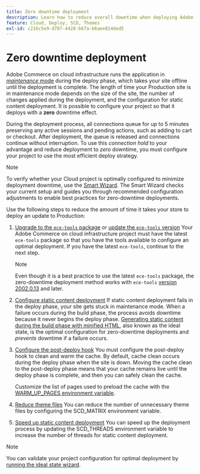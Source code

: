 ```yaml
---
title: Zero downtime deployment
description: Learn how to reduce overall downtime when deploying Adobe Commerce on cloud infrastructure projects.
feature: Cloud, Deploy, SCD, Themes
exl-id: c216c5e9-d787-4428-b67a-b6aee814ded5
---
```

# Zero downtime deployment

Adobe Commerce on cloud infrastructure runs the application in [_maintenance_ mode](https://experienceleague.adobe.com/docs/commerce-operations/configuration-guide/setup/application-modes.html#production-mode) during the deploy phase, which takes your site offline until the deployment is complete. The length of time your Production site is in maintenance mode depends on the size of the site, the number of changes applied during the deployment, and the configuration for static content deployment. It is possible to configure your project so that it deploys with a **zero** downtime effect.

During the deployment process, all connections queue for up to 5 minutes preserving any active sessions and pending actions, such as adding to cart or checkout. After deployment, the queue is released and connections continue without interruption. To use this _connection hold_ to your advantage and reduce deployment to _zero_ downtime, you must configure your project to use the most efficient deploy strategy.

>[!NOTE]
>
>To verify whether your Cloud project is optimally configured to minimize deployment downtime, use the [Smart Wizard](https://experienceleague.adobe.com/en/docs/commerce-on-cloud/user-guide/develop/deploy/smart-wizards). The Smart Wizard checks your current setup and guides you through recommended configuration adjustments to enable best practices for zero-downtime deployments.

Use the following steps to reduce the amount of time it takes your store to deploy an update to Production:

1. [Upgrade to the `ece-tools` package](../dev-tools/install-package.md) or [update the `ece-tools` version](../dev-tools/update-package.md)
   Your Adobe Commerce on cloud infrastructure project must have the latest `ece-tools` package so that you have the tools available to configure an optimal deployment. If you have the latest `ece-tools`, continue to the next step.

   >[!NOTE]
   >
   >Even though it is a best practice to use the latest `ece-tools` package, the zero-downtime deployment method works with `ece-tools` [version 2002.0.13](../release-notes/cloud-release-archive.md#v2002013) and later.

1. [Configure static content deployment](static-content.md)
   If static content deployment fails in the deploy phase, your site gets stuck in maintenance mode. When a failure occurs during the build phase, the process avoids downtime because it never begins the deploy phase. [Generating static content during the build phase with minified HTML](static-content.md#setting-the-scd-on-build), also known as the ideal state, is the optimal configuration for zero-downtime deployments and _prevents_ downtime if a failure occurs.

1. [Configure the post-deploy hook](../application/hooks-property.md)
   You must configure the post-deploy hook to clean and warm the cache. By default, cache clean occurs during the deploy phase when the site is down. Moving the cache clean to the post-deploy phase means that your cache remains live until the deploy phase is complete, and then you can safely clean the cache.

   Customize the list of pages used to preload the cache with the [WARM_UP_PAGES environment variable](../environment/variables-post-deploy.md#warmuppages).

1. [Reduce theme files](../environment/variables-deploy.md#scdmatrix)
   You can reduce the number of unnecessary theme files by configuring the SCD\_MATRIX environment variable.

1. [Speed up static content deployment](../environment/variables-deploy.md#scdthreads)
   You can speed up the deployment process by updating the SCD\_THREADS environment variable to increase the number of threads for static content deployment.

>[!NOTE]
>
>You can validate your project configuration for optimal deployment by [running the ideal state wizard](smart-wizards.md#verifying-an-ideal-configuration).
